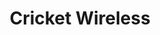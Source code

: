 ---
title: "Cricket Wireless"
url: /catonsville/cricket-wireless-baltimore-national-pike/
shop: mobile phone
---